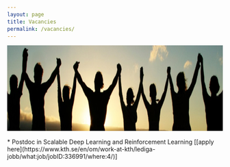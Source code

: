 ```yaml
---
layout: page
title: Vacancies
permalink: /vacancies/
---
```


<center><img src="/images/people.jpg" width="1000" height="200" align="center"></center>

<br>
* Postdoc in Scalable Deep Learning and Reinforcement Learning [[apply here](https://www.kth.se/en/om/work-at-kth/lediga-jobb/what:job/jobID:336991/where:4/)]






